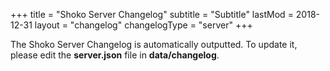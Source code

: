 +++
title = "Shoko Server Changelog"
subtitle = "Subtitle"
lastMod = 2018-12-31
layout  = "changelog"
changelogType = "server"
+++

The Shoko Server Changelog is automatically outputted. To update it, please edit the **server.json** file in **data/changelog**. 